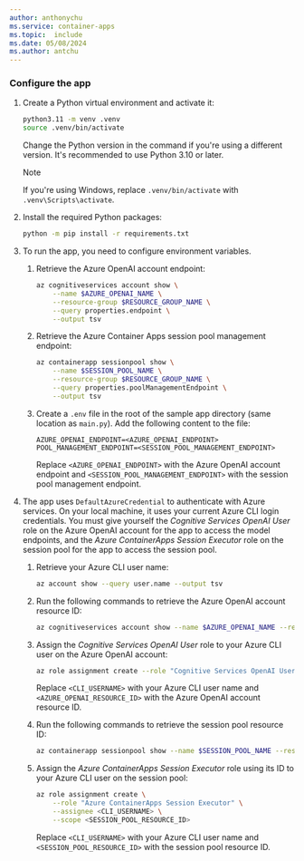 ```yaml
---
author: anthonychu
ms.service: container-apps
ms.topic:  include
ms.date: 05/08/2024
ms.author: antchu
---
```


### Configure the app

1. Create a Python virtual environment and activate it:

    ```bash
    python3.11 -m venv .venv
    source .venv/bin/activate
    ```

    Change the Python version in the command if you're using a different version. It's recommended to use Python 3.10 or later.

    > [!NOTE]
    > If you're using Windows, replace `.venv/bin/activate` with `.venv\Scripts\activate`.

1. Install the required Python packages:

    ```bash
    python -m pip install -r requirements.txt
    ```

1. To run the app, you need to configure environment variables.

    1. Retrieve the Azure OpenAI account endpoint:

        ```bash
        az cognitiveservices account show \
            --name $AZURE_OPENAI_NAME \
            --resource-group $RESOURCE_GROUP_NAME \
            --query properties.endpoint \
            --output tsv
        ```

    1. Retrieve the Azure Container Apps session pool management endpoint:

        ```bash
        az containerapp sessionpool show \
            --name $SESSION_POOL_NAME \
            --resource-group $RESOURCE_GROUP_NAME \
            --query properties.poolManagementEndpoint \
            --output tsv
        ```

    1. Create a `.env` file in the root of the sample app directory (same location as `main.py`). Add the following content to the file:

        ```text
        AZURE_OPENAI_ENDPOINT=<AZURE_OPENAI_ENDPOINT>
        POOL_MANAGEMENT_ENDPOINT=<SESSION_POOL_MANAGEMENT_ENDPOINT>
        ```

        Replace `<AZURE_OPENAI_ENDPOINT>` with the Azure OpenAI account endpoint and `<SESSION_POOL_MANAGEMENT_ENDPOINT>` with the session pool management endpoint.

1. The app uses `DefaultAzureCredential` to authenticate with Azure services. On your local machine, it uses your current Azure CLI login credentials. You must give yourself the *Cognitive Services OpenAI User* role on the Azure OpenAI account for the app to access the model endpoints, and the *Azure ContainerApps Session Executor* role on the session pool for the app to access the session pool.

    1. Retrieve your Azure CLI user name:

        ```bash
        az account show --query user.name --output tsv
        ```

    1. Run the following commands to retrieve the Azure OpenAI account resource ID:

        ```bash
        az cognitiveservices account show --name $AZURE_OPENAI_NAME --resource-group $RESOURCE_GROUP_NAME --query id --output tsv
        ```

    1. Assign the *Cognitive Services OpenAI User* role to your Azure CLI user on the Azure OpenAI account:

        ```bash
        az role assignment create --role "Cognitive Services OpenAI User" --assignee <CLI_USERNAME> --scope <AZURE_OPENAI_RESOURCE_ID>
        ```

        Replace `<CLI_USERNAME>` with your Azure CLI user name and `<AZURE_OPENAI_RESOURCE_ID>` with the Azure OpenAI account resource ID.

    1. Run the following commands to retrieve the session pool resource ID:

        ```bash
        az containerapp sessionpool show --name $SESSION_POOL_NAME --resource-group $RESOURCE_GROUP_NAME --query id --output tsv
        ```

    1. Assign the *Azure ContainerApps Session Executor* role using its ID to your Azure CLI user on the session pool:

        ```bash
        az role assignment create \
            --role "Azure ContainerApps Session Executor" \
            --assignee <CLI_USERNAME> \
            --scope <SESSION_POOL_RESOURCE_ID>
        ```

        Replace `<CLI_USERNAME>` with your Azure CLI user name and `<SESSION_POOL_RESOURCE_ID>` with the session pool resource ID.

